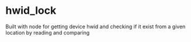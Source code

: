 # hwid_lock
Built with node for getting device hwid and checking if it exist from a given location by reading and comparing
